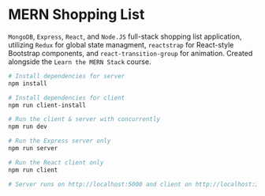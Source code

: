 # MERN Shopping List

`MongoDB`, `Express`, `React`, and `Node.JS` full-stack shopping list application, utilizing `Redux` for global state managment, `reactstrap` for React-style Bootstrap components, and `react-transition-group` for animation. Created alongside the `Learn the MERN Stack` course.

```sh
# Install dependencies for server
npm install

# Install dependencies for client
npm run client-install

# Run the client & server with concurrently
npm run dev

# Run the Express server only
npm run server

# Run the React client only
npm run client

# Server runs on http://localhost:5000 and client on http://localhost:3000
```
